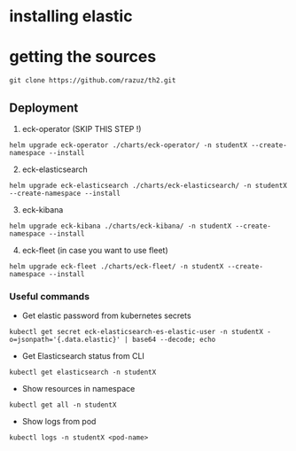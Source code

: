 # installing elastic

# getting the sources

```shell
git clone https://github.com/razuz/th2.git
```

## Deployment

1. eck-operator (SKIP THIS STEP !)

```shell
helm upgrade eck-operator ./charts/eck-operator/ -n studentX --create-namespace --install
```

2. eck-elasticsearch

```shell
helm upgrade eck-elasticsearch ./charts/eck-elasticsearch/ -n studentX --create-namespace --install
```

3. eck-kibana

```shell
helm upgrade eck-kibana ./charts/eck-kibana/ -n studentX --create-namespace --install
```

4. eck-fleet (in case you want to use fleet)

```shell
helm upgrade eck-fleet ./charts/eck-fleet/ -n studentX --create-namespace --install
```

### Useful commands

* Get elastic password from kubernetes secrets
```
kubectl get secret eck-elasticsearch-es-elastic-user -n studentX -o=jsonpath='{.data.elastic}' | base64 --decode; echo
```
* Get Elasticsearch status from CLI
```shell
kubectl get elasticsearch -n studentX
```
* Show resources in namespace
```shell
kubectl get all -n studentX
```
* Show logs from pod
```shell
kubectl logs -n studentX <pod-name>
```
